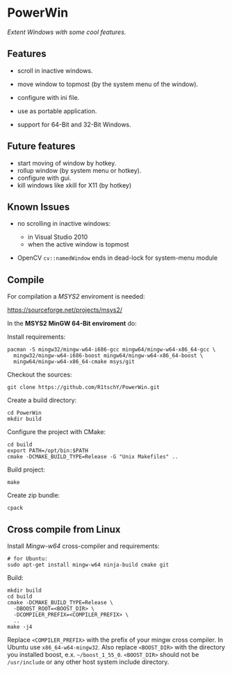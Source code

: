 PowerWin
========

*Extent Windows with some cool features.*

Features
--------

* scroll in inactive windows.
* move window to topmost (by the system menu of the window).

* configure with ini file.
* use as portable application.
* support for 64-Bit and 32-Bit Windows.

Future features
---------------

* start moving of window by hotkey.
* rollup window (by system menu or hotkey).
* configure with gui.
* kill windows like xkill for X11 (by hotkey)

Known Issues
------------

  * no scrolling in inactive windows:
  	- in Visual Studio 2010
  	- when the active window is topmost
  
  * OpenCV `cv::namedWindow` ends in dead-lock for system-menu module
  
Compile
-------

For compilation a *MSYS2* enviroment is needed:

https://sourceforge.net/projects/msys2/

In the **MSYS2 MinGW 64-Bit enviroment** do:

Install requirements:

    pacman -S mingw32/mingw-w64-i686-gcc mingw64/mingw-w64-x86_64-gcc \
      mingw32/mingw-w64-i686-boost mingw64/mingw-w64-x86_64-boost \
      mingw64/mingw-w64-x86_64-cmake msys/git

Checkout the sources:

    git clone https://github.com/R1tschY/PowerWin.git
    
Create a build directory:

    cd PowerWin
    mkdir build
    
Configure the project with CMake:
    
    cd build
    export PATH=/opt/bin:$PATH
    cmake -DCMAKE_BUILD_TYPE=Release -G "Unix Makefiles" ..
    
Build project:

    make
    
Create zip bundle:

    cpack


Cross compile from Linux
------------------------

Install *Mingw-w64* cross-compiler and requirements:

    # for Ubuntu:
    sudo apt-get install mingw-w64 ninja-build cmake git


Build:

    mkdir build
    cd build
    cmake -DCMAKE_BUILD_TYPE=Release \
      -DBOOST_ROOT=<BOOST_DIR> \
      -DCOMPILER_PREFIX=<COMPILER_PREFIX> \
      ..
    make -j4


Replace `<COMPILER_PREFIX>` with the prefix of your mingw cross compiler. In
Ubuntu use `x86_64-w64-mingw32`. Also replace `<BOOST_DIR>` with the directory
you installed boost, e.x. `~/boost_1_55_0`. `<BOOST_DIR>` should not be 
`/usr/include` or any other host system include directory.

